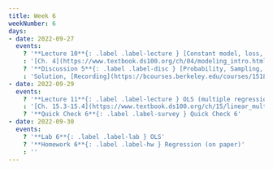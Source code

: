 ```yaml
---
title: Week 6
weekNumber: 6
days:
- date: 2022-09-27
  events:
    ? '**Lecture 10**{: .label .label-lecture } [Constant model, loss, and transformations](lecture/lec10)'
    : '[Ch. 4](https://www.textbook.ds100.org/ch/04/modeling_intro.html)'
    ? '**Discussion 5**{: .label .label-disc } [Probability, Sampling, and SLR](https://drive.google.com/file/d/1uOy6mMopWwre5KM6jDJitTVBqT316KBj/view?usp=sharing)' 
    : 'Solution, [Recording](https://bcourses.berkeley.edu/courses/1518286/external_tools/78985)'
- date: 2022-09-29
  events:
    ? '**Lecture 11**{: .label .label-lecture } OLS (multiple regression)'
    : '[Ch. 15.3-15.4](https://www.textbook.ds100.org/ch/15/linear_multi.html)'
    ? '**Quick Check 6**{: .label .label-survey } Quick Check 6'
- date: 2022-09-30
  events:
    ? '**Lab 6**{: .label .label-lab } OLS'
    ? '**Homework 6**{: .label .label-hw } Regression (on paper)'
    : ''
---
```

